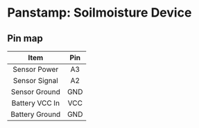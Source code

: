 Panstamp: Soilmoisture Device
============================

Pin map
-------

|   Item           |   Pin     |
|:----------------:|:---------:|
|  Sensor Power    |      A3   |
|  Sensor Signal   |      A2   |
|  Sensor Ground   |      GND  |
|  Battery VCC In  |      VCC  |
|  Battery Ground  |      GND  |




